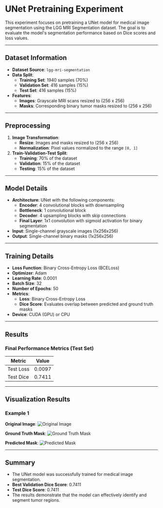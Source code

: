 # UNet Pretraining Experiment

This experiment focuses on pretraining a UNet model for medical image segmentation using the LGG MRI Segmentation dataset. The goal is to evaluate the model's segmentation performance based on Dice scores and loss values.

---

## Dataset Information

- **Dataset Source**: `lgg-mri-segmentation`
- **Data Split**:
  - **Training Set**: 1940 samples (70%)
  - **Validation Set**: 416 samples (15%)
  - **Test Set**: 416 samples (15%)
- **Features**:
  - **Images**: Grayscale MRI scans resized to (256 x 256)
  - **Masks**: Corresponding binary tumor masks resized to (256 x 256)

---

## Preprocessing

1. **Image Transformation**:
   - **Resize**: Images and masks resized to (256 x 256)
   - **Normalization**: Pixel values normalized to the range `[0, 1]`
2. **Train-Validation-Test Split**:
   - **Training**: 70% of the dataset
   - **Validation**: 15% of the dataset
   - **Testing**: 15% of the dataset

---

## Model Details

- **Architecture**: UNet with the following components:
  - **Encoder**: 4 convolutional blocks with downsampling
  - **Bottleneck**: 1 convolutional block
  - **Decoder**: 4 upsampling blocks with skip connections
  - **Final Layer**: 1x1 convolution with sigmoid activation for binary segmentation
- **Input**: Single-channel grayscale images (1x256x256)
- **Output**: Single-channel binary masks (1x256x256)

---

## Training Details

- **Loss Function**: Binary Cross-Entropy Loss (BCELoss)
- **Optimizer**: Adam
- **Learning Rate**: 0.0001
- **Batch Size**: 32
- **Number of Epochs**: 50
- **Metrics**:
  - **Loss**: Binary Cross-Entropy Loss
  - **Dice Score**: Evaluates overlap between predicted and ground truth masks
- **Device**: CUDA (GPU) or CPU

---

## Results

### Final Performance Metrics (Test Set)

| Metric      | Value  |
|-------------|--------|
| Test Loss   | 0.0097 |
| Test Dice   | 0.7411 |

---

## Visualization Results

### Example 1
**Original Image**:
![Original Image](images/example1_original.png)

**Ground Truth Mask**:
![Ground Truth Mask](images/example1_ground_truth.png)

**Predicted Mask**:
![Predicted Mask](images/example1_predicted.png)

---

## Summary

- The UNet model was successfully trained for medical image segmentation.
- **Best Validation Dice Score**: 0.7411  
- **Test Dice Score**: 0.7411
- The results demonstrate that the model can effectively identify and segment tumor regions.
